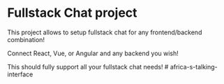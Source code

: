 # Fullstack Chat project

This project allows to setup fullstack chat for any frontend/backend combination!

Connect React, Vue, or Angular and any backend you wish!

This should fully support all your fullstack chat needs!
#   a f r i c a - s - t a l k i n g - i n t e r f a c e  
 